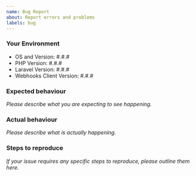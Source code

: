 ```yaml
---
name: Bug Report
about: Report errors and problems
labels: bug
---
```


### Your Environment

- OS and Version: #.#.#
- PHP Version: #.#.#
- Laravel Version: #.#.#
- Webhooks Client Version: #.#.#

### Expected behaviour

*Please describe what you are expecting to see happening.*

### Actual behaviour

*Please describe what is actually happening.*

### Steps to reproduce

*If your issue requires any specific steps to reproduce, please outline them here.*
